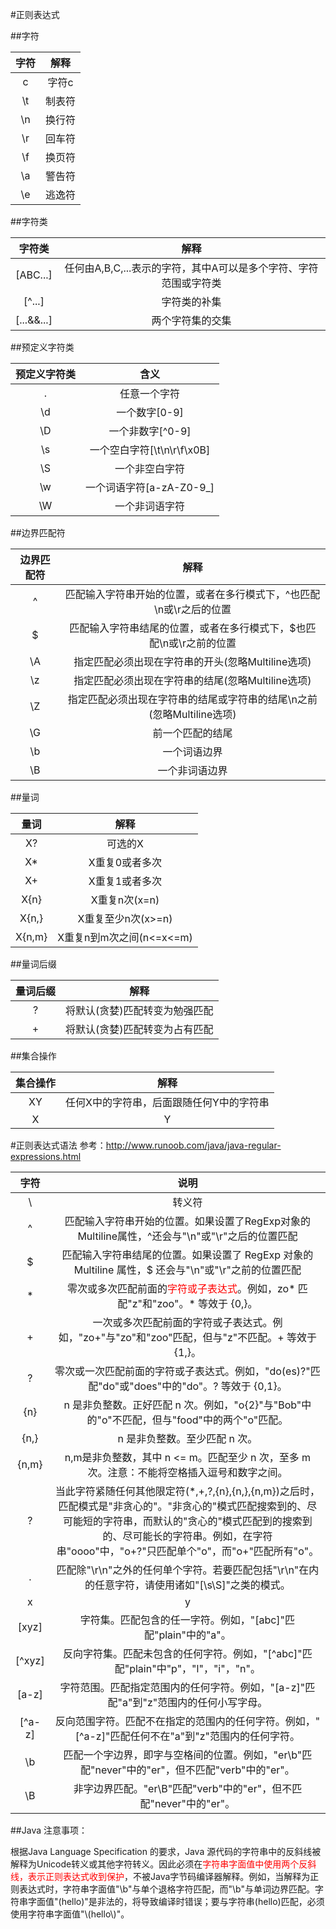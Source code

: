 #正则表达式


##字符

字符        |        解释
:---------:| :------------:
c          | 字符c
\t         | 制表符
\n         | 换行符
\r         | 回车符
\f         | 换页符
\a         | 警告符
\e         | 逃逸符

##字符类

字符类       |        解释
:--------:  | :------------:
[ABC...]    | 任何由A,B,C,...表示的字符，其中A可以是多个字符、字符范围或字符类
[^...]      | 字符类的补集
[...&&...]  | 两个字符集的交集

##预定义字符类

预定义字符类       |         含义
:-------------:  | :-------------:
.                | 任意一个字符
\d               | 一个数字[0-9]
\D               | 一个非数字[^0-9]
\s               | 一个空白字符[\t\n\r\f\x0B]
\S               | 一个非空白字符
\w               | 一个词语字符[a-zA-Z0-9_]
\W               | 一个非词语字符

##边界匹配符

边界匹配符        |        解释
:------------:  | :------------:
^               | 匹配输入字符串开始的位置，或者在多行模式下，^也匹配\n或\r之后的位置
$               | 匹配输入字符串结尾的位置，或者在多行模式下，$也匹配\n或\r之前的位置
\A              | 指定匹配必须出现在字符串的开头(忽略Multiline选项)
\z              | 指定匹配必须出现在字符串的结尾(忽略Multiline选项)
\Z              | 指定匹配必须出现在字符串的结尾或字符串的结尾\n之前(忽略Multiline选项)
\G              | 前一个匹配的结尾
\b              | 一个词语边界
\B              | 一个非词语边界

##量词

量词         |        解释
:--------:  | :------------:
X?          | 可选的X
X*          | X重复0或者多次
X+          | X重复1或者多次
X{n}        | X重复n次(x=n)
X{n,}       | X重复至少n次(x>=n)
X{n,m}      | X重复n到m次之间(n<=x<=m)

##量词后缀

量词后缀       |        解释
:--------:    | :------------:
?             | 将默认(贪婪)匹配转变为勉强匹配
+             | 将默认(贪婪)匹配转变为占有匹配

##集合操作

集合操作        |        解释
:--------:     | :------------:
XY             | 任何X中的字符串，后面跟随任何Y中的字符串
X|Y            | 任何X或Y中的字符串


#正则表达式语法
参考：http://www.runoob.com/java/java-regular-expressions.html

字符    |    说明
:----: | :----:|
\      | 转义符
^      | 匹配输入字符串开始的位置。如果设置了RegExp对象的Multiline属性，^还会与"\n"或"\r"之后的位置匹配
$      | 匹配输入字符串结尾的位置。如果设置了 RegExp 对象的 Multiline 属性，$ 还会与"\n"或"\r"之前的位置匹配
*      | 零次或多次匹配前面的<font color=red>字符或子表达式</font>。例如，zo* 匹配"z"和"zoo"。* 等效于 {0,}。
+      | 一次或多次匹配前面的字符或子表达式。例如，"zo+"与"zo"和"zoo"匹配，但与"z"不匹配。+ 等效于 {1,}。
?      | 零次或一次匹配前面的字符或子表达式。例如，"do(es)?"匹配"do"或"does"中的"do"。? 等效于 {0,1}。
{n}    | n 是非负整数。正好匹配 n 次。例如，"o{2}"与"Bob"中的"o"不匹配，但与"food"中的两个"o"匹配。
{n,}   | n 是非负整数。至少匹配 n 次。
{n,m}  | n,m是非负整数，其中 n <= m。匹配至少 n 次，至多 m 次。注意：不能将空格插入逗号和数字之间。
?      | 当此字符紧随任何其他限定符(*,+,?,{n},{n,},{n,m})之后时，匹配模式是"非贪心的"。"非贪心的"模式匹配搜索到的、尽可能短的字符串，而默认的"贪心的"模式匹配到的搜索到的、尽可能长的字符串。例如，在字符串"oooo"中，"o+?"只匹配单个"o"，而"o+"匹配所有"o"。
.      | 匹配除"\r\n"之外的任何单个字符。若要匹配包括"\r\n"在内的任意字符，请使用诸如"[\s\S]"之类的模式。
x|y    | 匹配 x 或 y。例如，'z|food' 匹配"z"或"food"。'(z|f)ood' 匹配"zood"或"food"。
[xyz]  | 字符集。匹配包含的任一字符。例如，"[abc]"匹配"plain"中的"a"。
[^xyz] | 反向字符集。匹配未包含的任何字符。例如，"[^abc]"匹配"plain"中"p"，"l"，"i"，"n"。
[a-z]  | 字符范围。匹配指定范围内的任何字符。例如，"[a-z]"匹配"a"到"z"范围内的任何小写字母。
[^a-z] | 反向范围字符。匹配不在指定的范围内的任何字符。例如，"[^a-z]"匹配任何不在"a"到"z"范围内的任何字符。
\b     | 匹配一个字边界，即字与空格间的位置。例如，"er\b"匹配"never"中的"er"，但不匹配"verb"中的"er"。
\B     | 非字边界匹配。"er\B"匹配"verb"中的"er"，但不匹配"never"中的"er"。

##Java 注意事项：

根据Java Language Specification 的要求，Java 源代码的字符串中的反斜线被解释为Unicode转义或其他字符转义。因此必须在<font color=red>字符串字面值中使用两个反斜线，表示正则表达式收到保护</font>，不被Java字节码编译器解释。例如，当解释为正则表达式时，字符串字面值"\b"与单个退格字符匹配，而"\\b"与单词边界匹配。字符串字面值"\(hello)\"是非法的，将导致编译时错误；要与字符串(hello)匹配，必须使用字符串字面值"\\(hello\\)"。








